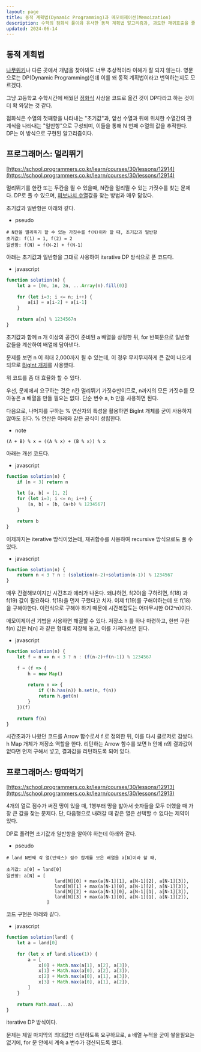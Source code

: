```yaml
---
layout: page
title: 동적 계획법(Dynamic Programming)과 메모이제이션(Memoization)
description: 수학의 점화식 풀이와 유사한 동적 계획법 알고리즘과, 과도한 재귀호출을 줄일 수 있는 메모이제이션 기법 소개
updated: 2024-06-14
---
```


## 동적 계획법

[나무위키](https://namu.wiki/w/%EB%8F%99%EC%A0%81%20%EA%B3%84%ED%9A%8D%EB%B2%95)나 다른 곳에서 개념을 찾아봐도 너무 추상적이라 이해가 잘 되지 않는다. 영문으로는 DP(Dynamic Programming)인데 이를 왜 동적 계획법이라고 번역하는지도 모르겠다.

그냥 고등학교 수학시간에 배웠던 [점화식](https://ko.wikipedia.org/wiki/%EC%A0%90%ED%99%94%EC%8B%9D) 사상을 코드로 옮긴 것이 DP다라고 하는 것이 더 확 와닿는 것 같다.

점화식은 수열의 첫째항을 나타내는 "초기값"과, 앞선 수열과 뒤에 위치한 수열간의 관계식을 나타내는 "일반항"으로 구성되며, 이들을 통해 N 번째 수열의 값을 추적한다. DP는 이 방식으로 구현된 알고리즘이다.

## 프로그래머스: 멀리뛰기

[https://school.programmers.co.kr/learn/courses/30/lessons/12914](https://school.programmers.co.kr/learn/courses/30/lessons/12914)

멀리뛰기를 한칸 또는 두칸을 뛸 수 있을때, N칸을 멀리뛸 수 있는 가짓수를 찾는 문제다. DP로 풀 수 있으며, [피보나치 수열](https://namu.wiki/w/%ED%94%BC%EB%B3%B4%EB%82%98%EC%B9%98%20%EC%88%98%EC%97%B4)값을 찾는 방법과 매우 닮았다.

초기값과 일반항은 아래와 같다.

- pseudo
```pseudo
# N칸을 멀리뛰기 할 수 있는 가짓수를 f(N)이라 할 때, 초기값과 일반항
초기값: f(1) = 1, f(2) = 2
일반항: f(N) = f(N-2) + f(N-1)
```

아래는 초기값과 일반항을 그대로 사용하여 iterative DP 방식으로 푼 코드다.

- javascript
```js
function solution(n) {
    let a = [0n, 1n, 2n, ...Array(n).fill(0)]
    
    for (let i=3; i <= n; i++) {
        a[i] = a[i-2] + a[i-1]
    }
    
    return a[n] % 1234567n
}
```

초기값과 함께 n 개 이상의 공간이 준비된 a 배열을 상정한 뒤, for 반복문으로 일반항 값들을 계산하여 배열에 담아낸다.

문제를 보면 n 이 최대 2,000까지 될 수 있는데, 이 경우 무지무지하게 큰 값이 나오게 되므로 [BigInt 개체](https://developer.mozilla.org/ko/docs/Web/JavaScript/Reference/Global_Objects/BigInt)를 사용했다.

위 코드를 좀 더 효율화 할 수 있다.

우선, 문제에서 요구하는 것은 n칸 멀리뛰기 가짓수만이므로, n까지의 모든 가짓수를 모아놓은 a 배열을 만들 필요는 없다. 단순 변수 a, b 만을 사용하면 된다.

다음으로, 나머지를 구하는 % 연산자의 특성을 활용하면 BigInt 개체를 굳이 사용하지 않아도 된다. % 연산은 아래와 같은 공식이 성립한다.

- note
```text
(A + B) % x = ((A % x) + (B % x)) % x
```

아래는 개선 코드다.

- javascript
```js
function solution(n) {
    if (n < 3) return n
    
    let [a, b] = [1, 2]
    for (let i=3; i <= n; i++) {
        [a, b] = [b, (a+b) % 1234567]
    }
    
    return b
}
```

이제까지는 iterative 방식이었는데, 재귀함수를 사용하여 recursive 방식으로도 풀 수 있다.

- javascript
```js
function solution(n) {
    return n < 3 ? n : (solution(n-2)+solution(n-1)) % 1234567
}
```

매우 간결해보이지만 시간초과 에러가 나온다. 왜냐하면, f(20)을 구하려면, f(18) 과 f(19) 값이 필요하다. f(18)을 먼저 구했다고 치자. 이제 f(19)를 구해야하는데 또 f(18)을 구해야한다. 이런식으로 구해야 하기 때문에 시간복잡도는 어마무시한 O(2^n)이다.

메모이제이션 기법을 사용하면 해결할 수 있다. 저장소 h 를 하나 마련하고, 한번 구한 f(n) 값은 h[n] 과 같은 형태로 저장해 놓고, 이를 가져다쓰면 된다.

- javascript
```js
function solution(n) {
    let f = n => n < 3 ? n : (f(n-2)+f(n-1)) % 1234567
    
    f = (f => {
        h = new Map()
        
        return n => {
            if (!h.has(n)) h.set(n, f(n))
            return h.get(n)
        }
    })(f)
    
    return f(n)
}
```

시간초과가 나왔던 코드를 Arrow 함수로서 f 로 정의한 뒤, 이를 다시 클로저로 감쌌다. h Map 개체가 저장소 역할을 한다. 리턴하는 Arrow 함수를 보면 h 안에 n의 결과값이 없다면 먼저 구해서 넣고, 결과값을 리턴하도록 되어 있다.

## 프로그래머스: 땅따먹기

[https://school.programmers.co.kr/learn/courses/30/lessons/12913](https://school.programmers.co.kr/learn/courses/30/lessons/12913)

4개의 열로 점수가 써진 땅이 있을 때, 1행부터 땅을 밟아서 숫자들을 모두 더했을 때 가장 큰 값을 찾는 문제다. 단, 다음행으로 내려갈 때 같은 열은 선택할 수 없다는 제약이 있다.

DP로 풀려면 초기값과 일반항을 알아야 하는데 아래와 같다.

- pseudo
```pseudo
# land N번째 각 열(인덱스) 점수 합계를 모은 배열을 a[N]이라 할 때,

초기값: a[0] = land[0]
일반항: a[N] = [
                  land[N][0] + max(a[N-1][1], a[N-1][2], a[N-1][3]),
                  land[N][1] + max(a[N-1][0], a[N-1][2], a[N-1][3]),
                  land[N][2] + max(a[N-1][0], a[N-1][1], a[N-1][3]),
                  land[N][3] + max(a[N-1][0], a[N-1][1], a[N-1][2]),
               ]  
```

코드 구현은 아래와 같다.

- javascript
```js
function solution(land) {
    let a = land[0]
    
    for (let x of land.slice(1)) {
        a = [
            x[0] + Math.max(a[1], a[2], a[3]),
            x[1] + Math.max(a[0], a[2], a[3]),
            x[2] + Math.max(a[0], a[1], a[3]),
            x[3] + Math.max(a[0], a[1], a[2]),
        ]
    }
    
    return Math.max(...a)
}
```

iterative DP 방식이다.

문제는 제일 마지막의 최대값만 리턴하도록 요구하므로, a 배열 누적을 굳이 쌓을필요는 없기에, for 문 안에서 계속 a 변수가 갱신되도록 했다.
